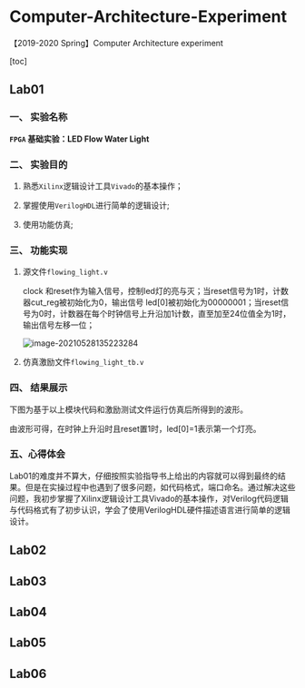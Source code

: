 # Computer-Architecture-Experiment
【2019-2020 Spring】Computer Architecture experiment

[toc]

## Lab01

### 一、  实验名称

**`FPGA` 基础实验：LED Flow Water Light**

### **二、  实验目的**

1. 熟悉`Xilinx`逻辑设计工具`Vivado`的基本操作；

2. 掌握使用`VerilogHDL`进行简单的逻辑设计;

3. 使用功能仿真;

### 三、  功能实现

1. 源文件`flowing_light.v`

   clock 和reset作为输入信号，控制led灯的亮与灭；当reset信号为1时，计数器cut_reg被初始化为0，输出信号 led[0]被初始化为00000001；当reset信号为0时，计数器在每个时钟信号上升沿加1计数，直至加至24位值全为1时，输出信号左移一位；

   ![image-20210528135223284](C:\Users\73137\AppData\Roaming\Typora\typora-user-images\image-20210528135223284.png)

2. 仿真激励文件`flowing_light_tb.v` 

### 四、  结果展示

 下图为基于以上模块代码和激励测试文件运行仿真后所得到的波形。

由波形可得，在时钟上升沿时且reset置1时，led[0]=1表示第一个灯亮。

### 五、心得体会

Lab01的难度并不算大，仔细按照实验指导书上给出的内容就可以得到最终的结果。但是在实操过程中也遇到了很多问题，如代码格式，端口命名。通过解决这些问题，我初步掌握了Xilinx逻辑设计工具Vivado的基本操作，对Verilog代码逻辑与代码格式有了初步认识，学会了使用VerilogHDL硬件描述语言进行简单的逻辑设计。

## Lab02

## Lab03



## Lab04



## Lab05



## Lab06

